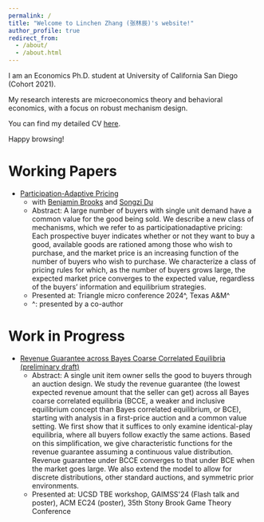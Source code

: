 ```yaml
---
permalink: /
title: "Welcome to Linchen Zhang (张林辰)'s website!"
author_profile: true
redirect_from: 
  - /about/
  - /about.html
---
```


I am an Economics Ph.D. student at University of California San Diego (Cohort 2021). 

My research interests are microeconomics theory and behavioral economics, with a focus on robust mechanism design. 

You can find my detailed CV [here](/files/Linchen_Zhang_CV_2024.pdf).

Happy browsing!

Working Papers
======
* [Participation-Adaptive Pricing](/files/bdz_pricing.pdf)
  * with [Benjamin Brooks](https://www.benjaminbrooks.net/) and [Songzi Du](https://econweb.ucsd.edu/~sodu/)
  * Abstract: A large number of buyers with single unit demand have a common value for the good
being sold. We describe a new class of mechanisms, which we refer to as participationadaptive pricing: Each prospective buyer indicates whether or not they want to buy a
good, available goods are rationed among those who wish to purchase, and the market
price is an increasing function of the number of buyers who wish to purchase. We
characterize a class of pricing rules for which, as the number of buyers grows large,
the expected market price converges to the expected value, regardless of the buyers’
information and equilibrium strategies.
  * Presented at: Triangle micro conference 2024^, Texas A&M^
  * ^: presented by a co-author

  
Work in Progress
======
* [Revenue Guarantee across Bayes Coarse Correlated Equilibria (preliminary draft)](/files/RG_BCCE_Linchen_Zhang.pdf)
  * Abstract: A single unit item owner sells the good to buyers through an auction design. We study the revenue guarantee (the lowest expected revenue amount that the seller can get) across all Bayes coarse correlated equilibria (BCCE, a weaker and inclusive equilibrium concept than Bayes correlated equilibrium, or BCE), starting with analysis in a first-price auction and a common value setting. We first show that it suffices to only examine identical-play equilibria, where all buyers follow exactly the same actions. Based on this simplification, we give characteristic functions for the revenue guarantee assuming a continuous value distribution. Revenue guarantee under BCCE converges to that under BCE when the market goes large. We also extend the model to allow for discrete distributions, other standard auctions, and symmetric prior environments.
  * Presented at: UCSD TBE workshop, GAIMSS'24 (Flash talk and poster), ACM EC24 (poster), 35th Stony Brook Game Theory Conference
  



